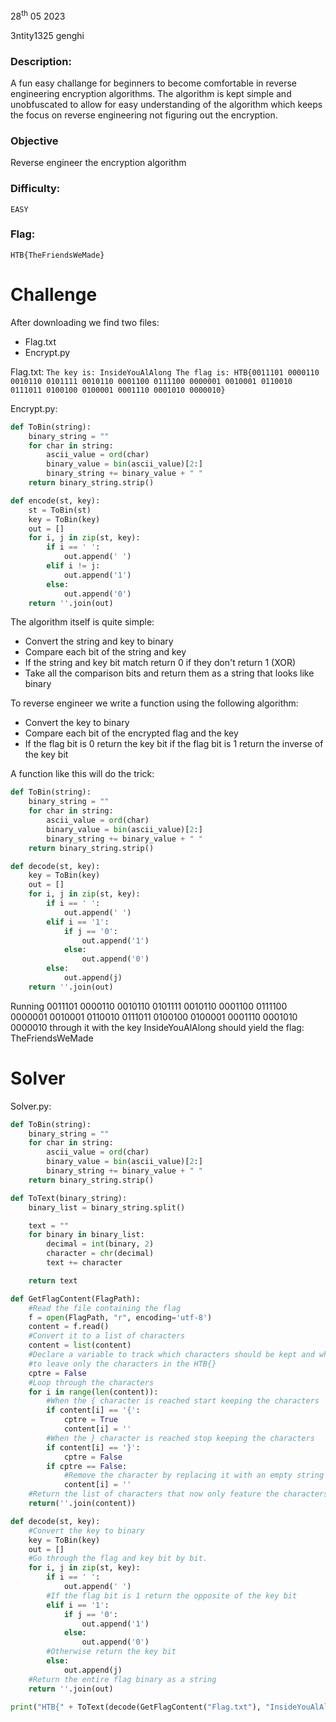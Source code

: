 28<sup>th</sup> 05 2023

3ntity1325
genghi

### Description:

A fun easy challange for beginners to become comfortable in reverse engineering encryption algorithms. The algorithm is kept simple and unobfuscated to allow for easy understanding of the algorithm which keeps the focus on reverse engineering not figuring out the encryption.

### Objective

Reverse engineer the encryption algorithm 

### Difficulty:

`EASY`

### Flag:

`HTB{TheFriendsWeMade}`

# Challenge

After downloading we find two files:

- Flag.txt
- Encrypt.py

Flag.txt:
`
The key is: InsideYouAlAlong
The flag is: HTB{0011101 0000110 0010110 0101111 0010110 0001100 0111100 0000001 0010001 0110010 0111011 0100100 0100001 0001110 0001010 0000010}
`

Encrypt.py:
```python
def ToBin(string):
    binary_string = ""
    for char in string:
        ascii_value = ord(char)
        binary_value = bin(ascii_value)[2:]
        binary_string += binary_value + " "
    return binary_string.strip()

def encode(st, key):
    st = ToBin(st)
    key = ToBin(key)
    out = []
    for i, j in zip(st, key):
        if i == ' ':
            out.append(' ')
        elif i != j:
            out.append('1')
        else:
            out.append('0')
    return ''.join(out)
```

The algorithm itself is quite simple: 
- Convert the string and key to binary
- Compare each bit of the string and key
- If the string and key bit match return 0 if they don't return 1 (XOR)
- Take all the comparison bits and return them as a string that looks like binary

To reverse engineer we write a function using the following algorithm:
- Convert the key to binary
- Compare each bit of the encrypted flag and the key
- If the flag bit is 0 return the key bit if the flag bit is 1 return the inverse of the key bit

A function like this will do the trick:

```python
def ToBin(string):
    binary_string = ""
    for char in string:
        ascii_value = ord(char)
        binary_value = bin(ascii_value)[2:]
        binary_string += binary_value + " "
    return binary_string.strip()

def decode(st, key):
    key = ToBin(key)
    out = []
    for i, j in zip(st, key):
        if i == ' ':
            out.append(' ')
        elif i == '1':
            if j == '0':
                out.append('1')
            else:
                out.append('0')
        else:
            out.append(j)
    return ''.join(out)
```

Running 0011101 0000110 0010110 0101111 0010110 0001100 0111100 0000001 0010001 0110010 0111011 0100100 0100001 0001110 0001010 0000010 through it with the key InsideYouAlAlong should yield the flag: TheFriendsWeMade

# Solver

Solver.py:
```python
def ToBin(string):
    binary_string = ""
    for char in string:
        ascii_value = ord(char)
        binary_value = bin(ascii_value)[2:]
        binary_string += binary_value + " "
    return binary_string.strip()

def ToText(binary_string):
    binary_list = binary_string.split()

    text = ""
    for binary in binary_list:
        decimal = int(binary, 2)
        character = chr(decimal)
        text += character

    return text

def GetFlagContent(FlagPath):
    #Read the file containing the flag
    f = open(FlagPath, "r", encoding='utf-8')
    content = f.read()
    #Convert it to a list of characters
    content = list(content)
    #Declare a variable to track which characters should be kept and which removed
    #to leave only the characters in the HTB{}
    cptre = False
    #Loop through the characters
    for i in range(len(content)):
        #When the { character is reached start keeping the characters
        if content[i] == '{':
            cptre = True
            content[i] = ''
        #When the } character is reached stop keeping the characters
        if content[i] == '}':
            cptre = False
        if cptre == False:
            #Remove the character by replacing it with an empty string
            content[i] = ''
    #Return the list of characters that now only feature the characters from the HTB{} as a string
    return(''.join(content))

def decode(st, key):
    #Convert the key to binary
    key = ToBin(key)
    out = []
    #Go through the flag and key bit by bit.
    for i, j in zip(st, key):
        if i == ' ':
            out.append(' ')
        #If the flag bit is 1 return the opposite of the key bit
        elif i == '1':
            if j == '0':
                out.append('1')
            else:
                out.append('0')
        #Otherwise return the key bit
        else:
            out.append(j)
    #Return the entire flag binary as a string
    return ''.join(out)

print("HTB{" + ToText(decode(GetFlagContent("Flag.txt"), "InsideYouAlAlong")) + "}")
```

